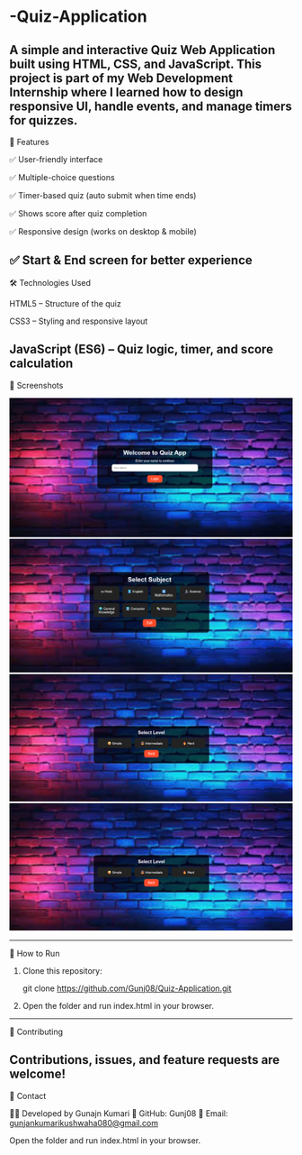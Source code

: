 # -Quiz-Application
A simple and interactive Quiz Web Application built using HTML, CSS, and JavaScript. This project is part of my Web Development Internship where I learned how to design responsive UI, handle events, and manage timers for quizzes.
---
📌 Features

✅ User-friendly interface

✅ Multiple-choice questions

✅ Timer-based quiz (auto submit when time ends)

✅ Shows score after quiz completion

✅ Responsive design (works on desktop & mobile)

✅ Start & End screen for better experience
---
🛠️ Technologies Used

HTML5 – Structure of the quiz

CSS3 – Styling and responsive layout

JavaScript (ES6) – Quiz logic, timer, and score calculation
---
📸 Screenshots

 ![Quiz Screenshot](https://github.com/Gunj08/-Quiz-Application/blob/main/Screenshot%202025-09-22%20102823.png?raw=true)
 ![Quiz Screenshot](https://github.com/Gunj08/-Quiz-Application/blob/main/Screenshot%202025-09-22%20102909.png?raw=true)
 ![Quiz Screenshot](https://github.com/Gunj08/-Quiz-Application/blob/main/Screenshot%202025-09-22%20103004.png?raw=true)
 ![Quiz Screenshot](https://github.com/Gunj08/-Quiz-Application/blob/main/Screenshot%202025-09-22%20103004.png?raw=true)

---
🚀 How to Run

1. Clone this repository:

   git clone https://github.com/Gunj08/Quiz-Application.git

2. Open the folder and run index.html in your browser.
---

🤝 Contributing

Contributions, issues, and feature requests are welcome!
---

📧 Contact

👩‍💻 Developed by Gunajn Kumari
🔗 GitHub: Gunj08
📩 Email: gunjankumarikushwaha080@gmail.com

Open the folder and run index.html in your browser.
